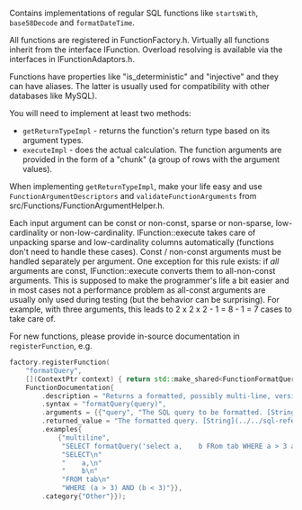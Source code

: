 Contains implementations of regular SQL functions like `startsWith`, `base58Decode` and `formatDateTime`.

All functions are registered in FunctionFactory.h. Virtually all functions inherit from the interface IFunction. Overload resolving is
available via the interfaces in IFunctionAdaptors.h.

Functions have properties like "is_deterministic" and "injective" and they can have aliases. The latter is usually used for compatibility
with other databases like MySQL).

You will need to implement at least two methods:
- `getReturnTypeImpl` - returns the function's return type based on its argument types.
- `executeImpl` - does the actual calculation. The function arguments are provided in the form of a "chunk" (a group of rows with the
                  argument values).

When implementing `getReturnTypeImpl`, make your life easy and use `FunctionArgumentDescriptors` and `validateFunctionArguments` from
src/Functions/FunctionArgumentHelper.h.

Each input argument can be const or non-const, sparse or non-sparse, low-cardinality or non-low-cardinality. IFunction::execute takes care
of unpacking sparse and low-cardinality columns automatically (functions don't need to handle these cases). Const / non-const arguments must
be handled separately per argument. One exception for this rule exists: if _all_ arguments are const, IFunction::execute converts them to
all-non-const arguments. This is supposed to make the programmer's life a bit easier and in most cases not a performance problem as
all-const arguments are usually only used during testing (but the behavior can be surprising). For example, with three arguments, this leads
to 2 x 2 x 2 - 1 = 8 - 1 = 7 cases to take care of.

For new functions, please provide in-source documentation in `registerFunction`, e.g.

```cpp
factory.registerFunction(
    "formatQuery",
    [](ContextPtr context) { return std::make_shared<FunctionFormatQuery>(context, "formatQuery", OutputFormatting::MultiLine, ErrorHandling::Exception); },
    FunctionDocumentation{
        .description = "Returns a formatted, possibly multi-line, version of the given SQL query. Throws in case of a parsing error.\n[example:multiline]",
        .syntax = "formatQuery(query)",
        .arguments = {{"query", "The SQL query to be formatted. [String](../../sql-reference/data-types/string.md)"}},
        .returned_value = "The formatted query. [String](../../sql-reference/data-types/string.md).",
        .examples{
            {"multiline",
             "SELECT formatQuery('select a,    b FRom tab WHERE a > 3 and  b < 3');",
             "SELECT\n"
             "    a,\n"
             "    b\n"
             "FROM tab\n"
             "WHERE (a > 3) AND (b < 3)"}},
        .category{"Other"}});
```
